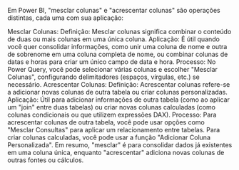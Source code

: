 Em Power BI, "mesclar colunas" e "acrescentar colunas" são operações distintas, cada uma com sua aplicação:

Mesclar Colunas:
Definição: Mesclar colunas significa combinar o conteúdo de duas ou mais colunas em uma única coluna.
Aplicação: É útil quando você quer consolidar informações, como unir uma coluna de nome e outra de sobrenome em uma coluna completa de nome, ou combinar colunas de datas e horas para criar um único campo de data e hora.
Processo: No Power Query, você pode selecionar várias colunas e escolher "Mesclar Colunas", configurando delimitadores (espaços, vírgulas, etc.) se necessário.
Acrescentar Colunas:
Definição: Acrescentar colunas refere-se a adicionar novas colunas de outra tabela ou criar colunas personalizadas.
Aplicação: Útil para adicionar informações de outra tabela (como ao aplicar um "join" entre duas tabelas) ou criar novas colunas calculadas (como colunas condicionais ou que utilizem expressões DAX).
Processo: Para acrescentar colunas de outra tabela, você pode usar opções como "Mesclar Consultas" para aplicar um relacionamento entre tabelas. Para criar colunas calculadas, você pode usar a função "Adicionar Coluna Personalizada".
Em resumo, "mesclar" é para consolidar dados já existentes em uma coluna única, enquanto "acrescentar" adiciona novas colunas de outras fontes ou cálculos.
